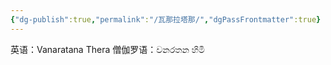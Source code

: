 ```yaml
---
{"dg-publish":true,"permalink":"/瓦那拉塔那/","dgPassFrontmatter":true}
---
```


英语：Vanaratana Thera
僧伽罗语：වනරතන හිමි